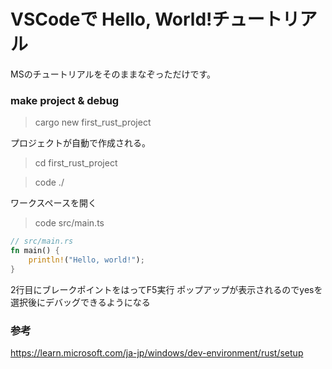 # VSCodeで Hello, World!チュートリアル
MSのチュートリアルをそのままなぞっただけです。

### make project & debug

> cargo new first_rust_project

プロジェクトが自動で作成される。

> cd first_rust_project

> code ./

ワークスペースを開く

> code src/main.ts

```rs
// src/main.rs
fn main() {
    println!("Hello, world!");
}
```
2行目にブレークポイントをはってF5実行
ポップアップが表示されるのでyesを選択後にデバッグできるようになる

### 参考

https://learn.microsoft.com/ja-jp/windows/dev-environment/rust/setup